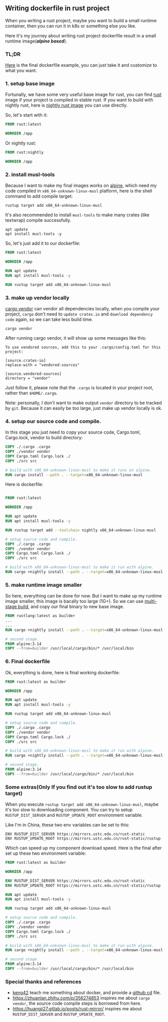 ## Writing dockerfile in rust project
When you writing a rust project, maybe you want to build a small runtime container, then you can run it in k8s or something else you like.

Here it's my journey about writing rust project dockerfile result in a small runtime image(***alpine based***).

### TL;DR
[Here](#6-final-dockerfile) is the final dockerfile example, you can just take it and customize to what you want.

### 1. setup base image
Fortunally, we have some very useful base image for rust, you can find [rust](https://hub.docker.com/_/rust) image if your project is compiled in stable rust.  If you want to build with nightly rust, here is [nightly rust image](https://hub.docker.com/r/rustlang/rust) you can use directly.

So, let's start with it:
```dockerfile
FROM rust:latest

WORKDIR /app
```

Or nightly rust:
```dockerfile
FROM rust:nightly

WORKDIR /app
```

### 2. install musl-tools
Because I want to make my final images works on [alpine](https://hub.docker.com/_/alpine), which need my code compiled in `x86_64-unknown-linux-musl` platform, here is the shell command to add compile target:
```shell
rustup target add x86_64-unknown-linux-musl
```

It's also recommended to install `musl-tools` to make many crates (like textwrap) compile successfully.
```shell
apt update
apt install musl-tools -y
```

So, let's just add it to our dockerfile:

```dockerfile
FROM rust:latest

WORKDIR /app

RUN apt update
RUN apt install musl-tools -y

RUN rustup target add x86_64-unknown-linux-musl
```

### 3. make up vendor locally
[cargo vendor](https://doc.rust-lang.org/cargo/commands/cargo-vendor.html) can vendor all dependencies locally, when you compile your project, `cargo` don't need to `update crates.io` and `download dependency code` again, so we can take less build time.
```shell
cargo vendor
```

After running cargo vendor, it will show up some messages like this:

```text
To use vendored sources, add this to your .cargo/config.toml for this project:

[source.crates-io]
replace-with = "vendored-sources"

[source.vendored-sources]
directory = "vendor"
```

Just follow it, please note that the `.cargo` is located in your project root, rather than `$HOME/.cargo`.

Note: personally, I don't want to make output `vendor` directory to be tracked by `git`.  Because it can easily be too large, just make up vendor locally is ok.

### 4. setup our source code and compile.
In this stage you just need to copy your source code, Cargo.toml, Cargo.lock, vendor to build directory:
```dockerfile
COPY ./.cargo .cargo
COPY ./vendor vendor
COPY Cargo.toml Cargo.lock ./
COPY ./src src

# build with x86_64-unknown-linux-musl to make it runs on alpine.
RUN cargo install --path . --target=x86_64-unknown-linux-musl
```

Here is dockerfile:
```dockerfile

FROM rust:latest

WORKDIR /app

RUN apt update
RUN apt install musl-tools -y

RUN rustup target add --toolchain nightly x86_64-unknown-linux-musl

# setup source code and compile.
COPY ./.cargo .cargo
COPY ./vendor vendor
COPY Cargo.toml Cargo.lock ./
COPY ./src src

# build with x86_64-unknown-linux-musl to make it run with alpine.
RUN cargo +nightly install --path . --target=x86_64-unknown-linux-musl
```

### 5. make runtime image smaller
So here, everything can be done for now.  But I want to make up my runtime image smaller, this image is bacally too large (1G+).  So we can use [multi-stage build](https://docs.docker.com/develop/develop-images/multistage-build/), and copy our final binary to new base image.
```dockerfile
FROM rustlang:latest as builder
...
...
RUN cargo +nightly install --path . --target=x86_64-unknown-linux-musl

# second stage.
FROM alpine:3.14
COPY --from=builder /usr/local/cargo/bin/* /usr/local/bin
```

### 6. Final dockerfile
Ok, everything is done, here is final working dockerfile:
```dockerfile
FROM rust:latest as builder

WORKDIR /app

RUN apt update
RUN apt install musl-tools -y

RUN rustup target add x86_64-unknown-linux-musl

# setup source code and compile.
COPY ./.cargo .cargo
COPY ./vendor vendor
COPY Cargo.toml Cargo.lock ./
COPY ./src src

# build with x86_64-unknown-linux-musl to make it run with alpine.
RUN cargo +nightly install --path . --target=x86_64-unknown-linux-musl

# second stage.
FROM alpine:3.14
COPY --from=builder /usr/local/cargo/bin/* /usr/local/bin
```

### Some extras(Only If you find out it's too slow to add rustup target)
When you execute `rustup target add x86_64-unknown-linux-musl`, maybe it's too slow to downloading component.  You can try to setup `RUSTUP_DIST_SERVER` and `RUSTUP_UPDATE_ROOT` environment variable.

Like I'm in China, these two env variables can be set to this:
```shell
ENV RUSTUP_DIST_SERVER https://mirrors.ustc.edu.cn/rust-static
ENV RUSTUP_UPDATE_ROOT https://mirrors.ustc.edu.cn/rust-static/rustup
```

Which can speed up my component download speed.  Here is the final after set up these two environment variable:

```dockerfile
FROM rust:latest as builder

WORKDIR /app

ENV RUSTUP_DIST_SERVER https://mirrors.ustc.edu.cn/rust-static
ENV RUSTUP_UPDATE_ROOT https://mirrors.ustc.edu.cn/rust-static/rustup

RUN apt update
RUN apt install musl-tools -y

RUN rustup target add x86_64-unknown-linux-musl

# setup source code and compile.
COPY ./.cargo .cargo
COPY ./vendor vendor
COPY Cargo.toml Cargo.lock ./
COPY ./src src

# build with x86_64-unknown-linux-musl to make it run with alpine.
RUN cargo +nightly install --path . --target=x86_64-unknown-linux-musl

# second stage.
FROM alpine:3.14
COPY --from=builder /usr/local/cargo/bin/* /usr/local/bin
```

### Special thanks and references
- [keng42](https://github.com/keng42) teach me something about docker, and provide a [github cd](https://github.com/WindSoilder/hors/pull/54) file.
- https://zhuanlan.zhihu.com/p/356274853 inspires me about `cargo vendor`, the source code compile steps is borrowed from here.
- https://huangjj27.gitlab.io/posts/rust-mirror/ inspires me about `RUSTUP_DIST_SERVER` and `RUSTUP_UPDATE_ROOT`.
